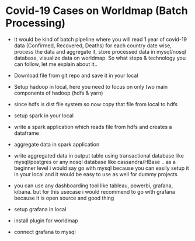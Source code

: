 # Covid-19 Cases on Worldmap (Batch Processing)
 
- It would be kind of batch pipeline where you will read 1 year of covid-19 data 
   (Confirmed, Recovered, Deaths) for each country date wise, process the data and 
   aggregate it, store processed data in mysql/nosql database, visualize data on worldmap. 
   So what steps & technology you can follow, let me explain about it..

- Download file from git repo and save it in your local

- Setup hadoop in local, here you need to focus on only two main components of hadoop (hdfs & yarn)

- since hdfs is dist file system so now copy that file from local to hdfs

- setup spark in your local

- write a spark application which reads file from hdfs and creates a dataframe

- aggregate data in spark application

- write aggregated data in output table using transactional database like mysql/postgres or any nosql
 database like cassandra/HBase .. as a beginner level i would say go with mysql because you can easily
 setup it in your local and it would be easy to use as well for dummy projects
 
- you can use any dashboarding tool like tableau, powerbi, grafana, kibana. but for this usecase 
  i would recommend to go with grafana because it is open source and good thing
  
- setup grafana in local

- install plugin for worldmap

- connect grafana to mysql



